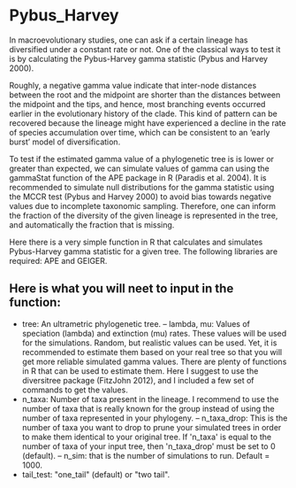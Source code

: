 # Pybus_Harvey

In macroevolutionary studies, one can ask if a certain lineage has diversified under a constant rate or not. One of the classical ways to test it is by calculating the Pybus-Harvey gamma statistic (Pybus and Harvey 2000).

Roughly, a negative gamma value indicate that inter-node distances between the root and the midpoint are shorter than the distances between the midpoint and the tips, and hence, most branching events occurred earlier in the evolutionary history of the clade. This kind of pattern can be recovered because the lineage might have experienced a decline in the rate of species accumulation over time, which can be consistent to an ‘early burst’ model of diversification. 

To test if the estimated gamma value of a phylogenetic tree is is lower or greater than expected, we can simulate values of gamma can using the gammaStat function of the APE package in R (Paradis et al. 2004). It is recommended to simulate null distributions for the gamma statistic using the MCCR test (Pybus and Harvey 2000) to avoid bias towards negative values due to incomplete taxonomic sampling. Therefore, one can inform the fraction of the diversity of the given lineage is represented in the tree, and automatically the fraction that is missing.

Here there is a very simple function in R that calculates and simulates  Pybus-Harvey gamma statistic for a given tree.
The following libraries are required: APE and GEIGER. 

## Here is what you will neet to input in the function:

- tree: An ultrametric phylogenetic tree.
– lambda, mu: Values of speciation (lambda) and extinction (mu) rates. These values will be used for the simulations. Random, but realistic values can be used. Yet, it is recommended to estimate them based on your real tree so that you will get more reliable simulated gamma values. There are plenty of functions in R that can be used to estimate them. Here I suggest to use the diversitree package (FitzJohn 2012), and I included a few set of commands to get the values.
- n_taxa: Number of taxa present in the lineage. I recommend to use the number of taxa that is really known for the group instead of using the number of taxa represented in your phylogeny.
– n_taxa_drop: This is the number of taxa you want to drop to prune your simulated trees in order to make them identical to your original tree. If 'n_taxa' is equal to the number of taxa of your input tree, then 'n_taxa_drop' must be set to 0 (default).
– n_sim: that is the number of simulations to run. Default = 1000.
- tail_test: "one_tail" (default) or "two tail".


